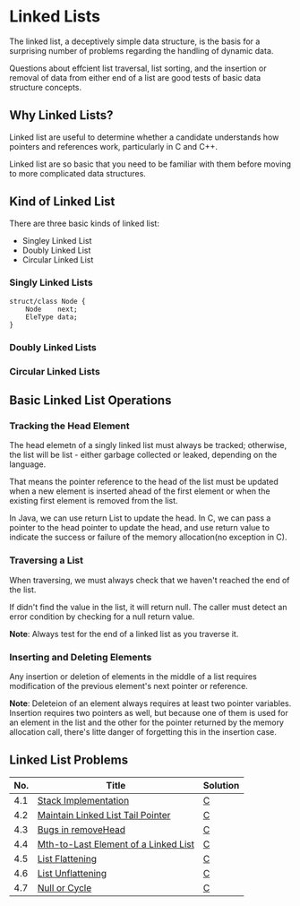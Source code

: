 # Linked Lists

The linked list, a deceptively simple data structure, is the basis for a surprising number of problems regarding the handling of dynamic data.

Questions about effcient list traversal, list sorting, and the insertion or removal of data from either end of a list are good tests of basic data structure concepts.

## Why Linked Lists?

Linked list are useful to determine whether a candidate understands how pointers and references work, particularly in C and C++.

Linked list are so basic that you need to be familiar with them before moving to more complicated data structures.

## Kind of Linked List

There are three basic kinds of linked list:
* Singley Linked List
* Doubly Linked List
* Circular Linked List

### Singly Linked Lists

    struct/class Node {
        Node    next;
        EleType data;
    }

### Doubly Linked Lists


### Circular Linked Lists


## Basic Linked List Operations

### Tracking the Head Element

The head elemetn of a singly linked list must always be tracked; otherwise, the list will be list - either garbage collected or leaked, depending on the language.

That means the pointer reference to the head of the list must be updated when a new element is inserted ahead of the first element or when the existing first element is removed from the list.

In Java, we can use return List to update the head.
In C, we can pass a pointer to the head pointer to update the head, and use return value to indicate the success or failure of the memory allocation(no exception in C).

### Traversing a List

When traversing, we must always check that we haven't reached the end of the list.

If didn't find the value in the list, it will return null.
The caller must detect an error condition by checking for a null return value.

**Note**: Always test for the end of a linked list as you traverse it.

### Inserting and Deleting Elements

Any insertion or deletion of elements in the middle of a list requires modification of the previous element's next pointer or reference.

**Note**: Deleteion of an element always requires at least two pointer variables.
Insertion requires two pointers as well, but because one of them is used for an element in the list and the other for the pointer returned by the memory allocation call, there's litte danger of forgetting this in the insertion case.

## Linked List Problems

|No.|Title|Solution|
|---|-----|--------|
|4.1|[Stack Implementation](stack)|[C](stack/stack.c)|
|4.2|[Maintain Linked List Tail Pointer](maintain-tail-pointer)|[C](maintain-tail-pointer/single-list-tail.c)|
|4.3|[Bugs in removeHead](bugs-in-remove-head)|[C](bugs-in-remove-head/remove-head.c)|
|4.4|[Mth-to-Last Element of a Linked List](mth-to-last)|[C](mth-to-last/mth-to-last.c)|
|4.5|[List Flattening](list-flattening)|[C](list-flattening/list-flatten.c)|
|4.6|[List Unflattening](list-unflattening)|[C](list-unflattening/list-unflatten.c)|
|4.7|[Null or Cycle](null-or-cycle)|[C](null-or-cycle/null-or-cycle.c)|
